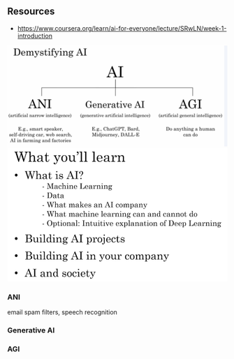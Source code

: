 ## Resources
- https://www.coursera.org/learn/ai-for-everyone/lecture/SRwLN/week-1-introduction


![alt text](assets/types_of_ai.png)
![alt text](assets/learn.png)


### ANI
email spam filters, speech recognition
### Generative AI
### AGI
